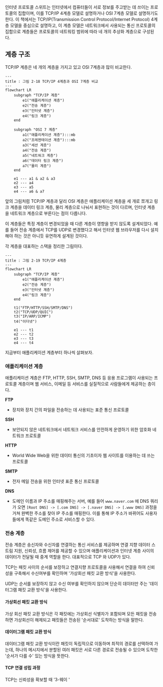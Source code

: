 인터넷 프로토콜 스위트는 인터넷에서 컴퓨터들이 서로 정보를 주고받는 데 쓰이는 프로토콜의 집합이며, 이를 TCP/IP 4계층 모델로 설명하거나 OSI 7계층 모델로 설명하기도 한다. 이 책에서는 TCP/IP(Transmission Control Protocol/Internet Protocol) 4계층 모델을 중심으로 설명하고, 이 계층 모델은 네트워크에서 사용되는 통신 프로토콜의 집합으로 계층들은 프로토콜의 네트워킹 범위에 따라 네 개의 추상화 계층으로 구성된다.

## 계층 구조
TCP/IP 계층은 네 개의 계층을 가지고 있고 OSI 7계층과 많이 비교한다.

```mermaid
---
title : 그림 2-18 TCP/IP 4계층과 OSI 7계층 비교
---
flowchart LR
	subgraph "TCP/IP 계층"
		e1("애플리케이션 계층")
		e2("전송 계층")
		e3("인터넷 계층")
		e4("링크 계층")
	end

	subgraph "OSI 7 계층"
		a1("애플리케이션 계층"):::mb
		a2("프레젠테이션 계층"):::mb
		a3("세션 계층")
		a4("전송 계층")
		a5("네트워크 계층")
		a6("데이터 링크 계층")
		a7("물리 계층")
	end

	e1 --- a1 & a2 & a3 
	e2 --- a4 
	e3 --- a5 
	e4 --- a6 & a7
```

앞의 그림처럼 TCP/IP 계층과 달리 OSI 계층은 애플리케이션 계층을 세 개로 쪼개고 링크 계층을 데이터 링크 계층, 물리 계층으로 나눠서 표현하는 것이 다르며, 인터넷 계층을 네트워크 계층으로 부른다는 점이 다릅니다.

이 계층들은 특정 계층이 변경되었을 때 다른 계층이 영향을 받지 않도록 설계되었다. 예를 들어 전송 계층에서 TCP를 UDP로 변경했다고 해서 인터넷 웹 브라우저를 다시 설치해야 하는 것은 아니듯 유연하게 설계된 것이다.

각 계층을 대표하는 스택을 정리한 그림이다.

```mermaid
---
title : 그림 2-19 TCP/IP 4계층
---
flowchart LR
	subgraph "TCP/IP 계층"
		e1("애플리케이션 계층")
		e2("전송 계층")
		e3("인터넷 계층")
		e4("링크 계층")
	end

	t1("FTP/HTTP/SSH/SMTP/DNS")
	t2("TCP/UDP/QUIC")
	t3("IP/ARP/ICMP")
	t4("이더넷")
	
	e1 --- t1
	e2 --- t2
	e3 --- t3
	e4 --- t4

```

지금부터 애플리케이션 계층부터 하나씩 살펴보자.

### 애플리케이션 계층
애플리케이션 계층은 FTP, HTTP, SSH, SMTP, DNS 등 응용 프로그램이 사용되는 프로토콜 계층이며 웹 서비스, 이메일 등 서비스를 실질적으로 사람들에게 제공하는 층이다.

**FTP**
- 장치와 장치 간의 파일을 전송하는 데 사용되는 표준 통신 프로토콜

**SSH**
- 보안되지 않은 네트워크에서 네트워크 서비스를 안전하게 운영하기 위한 암호화 네트워크 프로토콜

**HTTP**
- World Wide Web을 위한 데이터 통신의 기초이자 웹 사이트를 이용하는 데 쓰는 프로토콜

**SMTP**
- 전자 메일 전송을 위한 인터넷 표준 통신 프로토콜

**DNS**
- 도메인 이름과 IP 주소를 매핑해주는 서버, 예를 들어 `www.naver.com` 에 DNS 쿼리가 오면 `[Root DNS] -> [.com DNS] -> [.naver DNS] -> [.www DNS]` 과정을 거쳐 완벽한 주소를 찾아 IP 주소를 매핑한다. 이를 통해 IP 주소가 바뀌어도 사용자들에게 똑같은 도메인 주소로 서비스할 수 있다.

### 전송 계층
전송 계층은 송신자와 수신자를 연결하는 통신 서비스를 제공하며 연결 지향 데이터 스트림 지원, 신뢰성, 흐름 제어를 제공할 수 있으며 애플리케이션과 인터넷 계층 사이의 데이터가 전달될 때 중계 역할을 한다. 대표적으로 TCP 와 UDP가 있다.

TCP는 패킷 사이의 순서를 보장하고 연결지향 프로토콜을 사용해서 연결을 하여 신뢰성을 구축해서 수신여부를 확인하며 '가상회선 패킷 교환 방식'을 사용한다.

UDP는 순서를 보장하지 않고 수신 여부를 확인하지 않으며 단순히 데이터만 주는 '데이터그램 패킷 교환 방식'을 사용한다.

#### 가상회선 패킷 교환 방식
가상 회선 패킷 교환 방식은 각 패킷에는 가상회선 식별자가 포함되며 모든 패킷을 전송하면 가상회선이 해제되고 패킷들은 전송된 '순서대로' 도착하는 방식을 말한다.

#### 데이터그램 패킷 교환 방식
데이터그램 패킷 교환 방식이란 패킷이 독립적으로 이동하며 최적의 경로를 선택하여 가는데, 하나의 메시지에서 분할된 여러 패킷은 서로 다른 경로로 전송될 수 있으며 도착한 '순서가 다를 수' 있는 방식을 뜻한다.

#### TCP 연결 성립 과정
TCP는 신뢰성을 확보할 때 '3-웨이 '